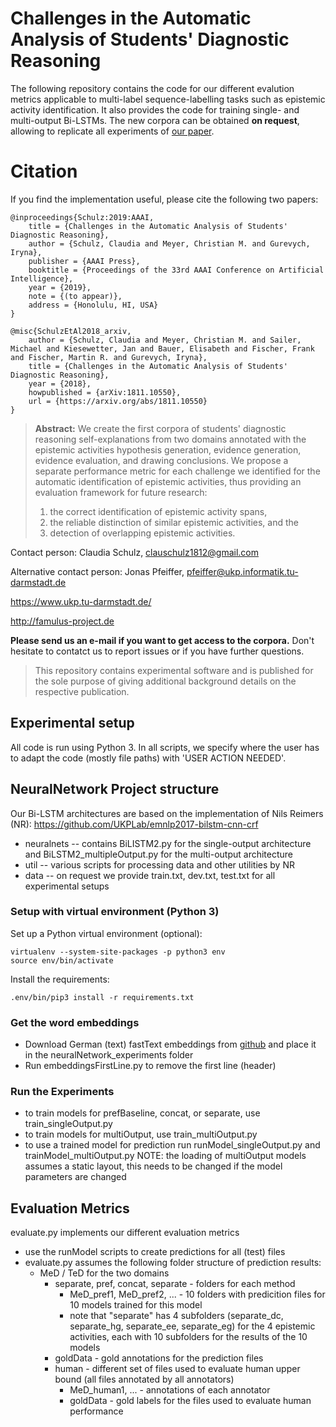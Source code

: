# Challenges in the Automatic Analysis of Students' Diagnostic Reasoning

The following repository contains the code for our different evalution metrics applicable to multi-label sequence-labelling tasks such as epistemic activity identification. It also provides the code for training single- and multi-output Bi-LSTMs.
The new corpora can be obtained **on request**, allowing to replicate all experiments of [our paper](https://arxiv.org/abs/1811.10550).


# Citation 
If you find the implementation useful, please cite the following two papers:

```
@inproceedings{Schulz:2019:AAAI,
	title = {Challenges in the Automatic Analysis of Students' Diagnostic Reasoning},
	author = {Schulz, Claudia and Meyer, Christian M. and Gurevych, Iryna},
	publisher = {AAAI Press},
	booktitle = {Proceedings of the 33rd AAAI Conference on Artificial Intelligence},
	year = {2019},
	note = {(to appear)},
	address = {Honolulu, HI, USA}
}

@misc{SchulzEtAl2018_arxiv,
	author = {Schulz, Claudia and Meyer, Christian M. and Sailer, Michael and Kiesewetter, Jan and Bauer, Elisabeth and Fischer, Frank and Fischer, Martin R. and Gurevych, Iryna},
	title = {Challenges in the Automatic Analysis of Students' Diagnostic Reasoning},
	year = {2018},
	howpublished = {arXiv:1811.10550},
	url = {https://arxiv.org/abs/1811.10550}
}

```
> **Abstract:** 
We create the first corpora of students' diagnostic reasoning self-explanations from two domains annotated with the epistemic activities hypothesis generation, evidence generation, evidence evaluation, and drawing conclusions.
We propose a separate performance metric for each challenge we identified for the automatic identification of epistemic activities, thus providing an evaluation framework for future research:
> 1. the correct identification of epistemic activity spans,
> 2. the reliable distinction of similar epistemic activities, and the
> 3. detection of overlapping epistemic activities.

Contact person: Claudia Schulz, clauschulz1812@gmail.com

Alternative contact person: Jonas Pfeiffer, pfeiffer@ukp.informatik.tu-darmstadt.de

https://www.ukp.tu-darmstadt.de/

http://famulus-project.de


**Please send us an e-mail if you want to get access to the corpora.**
Don't hesitate to contatct us to report issues or if you have further questions.

> This repository contains experimental software and is published for the sole purpose of giving additional background details on the respective publication. 


## Experimental setup
All code is run using Python 3.
In all scripts, we specify where the user has to adapt the code (mostly file paths) with 'USER ACTION NEEDED'.

## NeuralNetwork Project structure
Our Bi-LSTM architectures are based on the implementation of Nils Reimers (NR): https://github.com/UKPLab/emnlp2017-bilstm-cnn-crf
* neuralnets -- contains BiLISTM2.py for the single-output architecture and BiLSTM2_multipleOutput.py for the multi-output architecture
* util -- various scripts for processing data and other utilities by NR
* data -- on request we provide train.txt, dev.txt, test.txt for all experimental setups


### Setup with virtual environment (Python 3)

Set up a Python virtual environment (optional):
``` 
virtualenv --system-site-packages -p python3 env
source env/bin/activate
```

Install the requirements:
```
.env/bin/pip3 install -r requirements.txt
```


### Get the word embeddings
* Download German (text) fastText embeddings from [github](https://github.com/facebookresearch/fastText/blob/master/pretrained-vectors.md) and place it in the neuralNetwork_experiments folder
* Run embeddingsFirstLine.py to remove the first line (header)

### Run the Experiments
* to train models for prefBaseline, concat, or separate, use train_singleOutput.py
* to train models for multiOutput, use train_multiOutput.py
* to use a trained model for prediction run runModel_singleOutput.py and trainModel_multiOutput.py
NOTE: the loading of multiOutput models assumes a static layout, this needs to be changed if the model parameters are changed


## Evaluation Metrics
evaluate.py implements our different evaluation metrics

* use the runModel scripts to create predictions for all (test) files
* evaluate.py assumes the following folder structure of prediction results:
  * MeD / TeD for the two domains
    * separate, pref, concat, separate - folders for each method
      * MeD_pref1, MeD_pref2, ... - 10 folders with predicition files for 10 models trained for this model
      * note that "separate" has 4 subfolders (separate_dc, separate_hg, separate_ee, separate_eg) for the 4 epistemic activities, each with 10 subfolders for the results of the 10 models
    * goldData - gold annotations for the prediction files
    * human - different set of files used to evaluate human upper bound (all files annotated by all annotators)
      * MeD_human1, ... - annotations of each annotator
      * goldData - gold labels for the files used to evaluate human performance


